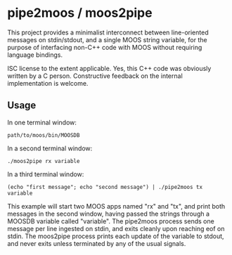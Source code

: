 # pipe2moos / moos2pipe

This project provides a minimalist interconnect between line-oriented messages on stdin/stdout, and a single MOOS string variable, for the purpose of interfacing non-C++ code with MOOS without requiring language bindings.

ISC license to the extent applicable. Yes, this C++ code was obviously written by a C person. Constructive feedback on the internal implementation is welcome.

## Usage

In one terminal window:

    path/to/moos/bin/MOOSDB

In a second terminal window:

    ./moos2pipe rx variable

In a third terminal window:

    (echo "first message"; echo "second message") | ./pipe2moos tx variable

This example will start two MOOS apps named "rx" and "tx", and print both messages in the second window, having passed the strings through a MOOSDB variable called "variable". The pipe2moos process sends one message per line ingested on stdin, and exits cleanly upon reaching eof on stdin. The moos2pipe process prints each update of the variable to stdout, and never exits unless terminated by any of the usual signals.
